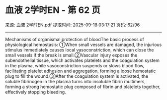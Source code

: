 # 血液 2学时EN - 第 62 页

来源: 血液 2学时EN.pdf
提取时间: 2025-09-18 03:17:21
页码: 62/96

---

Mechanisms of organismal protection of bloodThe basic process of physiological hemostasis: ①When small vessels are damaged, the injurious stimulus immediately causes local vasoconstriction, which can close the small vessels if the break is small.②Vascular injury exposes the subendothelial tissue, which activates platelets and the coagulation system in the plasma, while vasoconstriction suspends or slows blood flow, facilitating platelet adhesion and aggregation, forming a loose hemostatic plug to fill the wound.③After the coagulation system is activated, the soluble fibrinogen in the plasma turns into insoluble fibrin multimers, forming a strong hemostatic plug composed of fibrin and platelets together, effectively stopping bleeding.